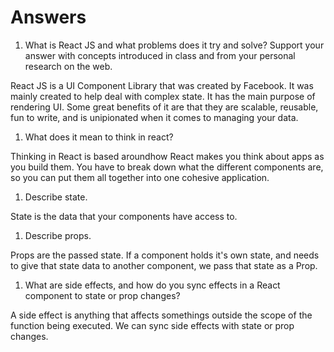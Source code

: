 # Answers

1. What is React JS and what problems does it try and solve? Support your answer with concepts introduced in class and from your personal research on the web.

React JS is a UI Component Library that was created by Facebook. It was mainly created to help deal with complex state. It has the main purpose of rendering UI. Some great benefits of it are that they are scalable, reusable, fun to write, and is unipionated when it comes to managing your data.


1. What does it mean to think in react?

Thinking in React is based aroundhow React makes you think about apps as you build them. You have to break down what the different components are, so you can put them all together into one cohesive application.


1. Describe state.

State is the data that your components have access to.


1. Describe props.

Props are the passed state. If a component holds it's own state, and needs to give that state data to another component, we pass that state as a Prop.


1. What are side effects, and how do you sync effects in a React component to state or prop changes?

A side effect is anything that affects somethings outside the scope of the function being executed. We can sync side effects with state or prop changes.